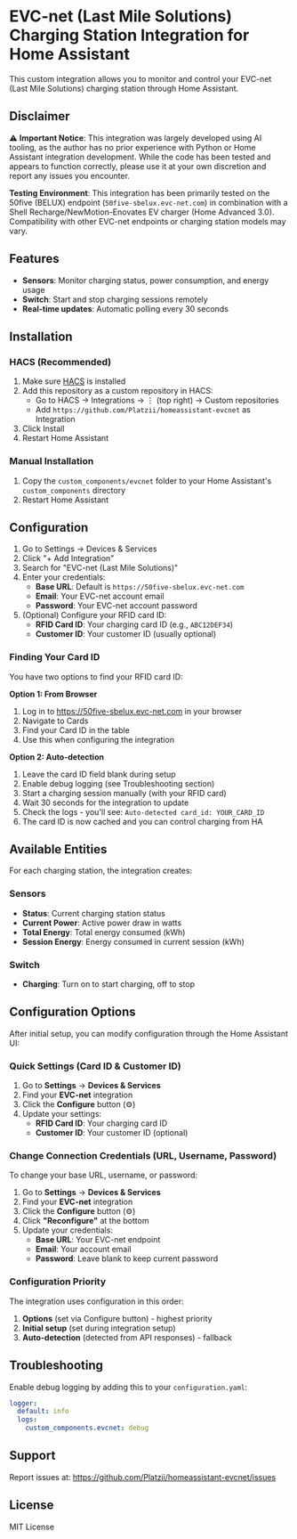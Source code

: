 # EVC-net (Last Mile Solutions) Charging Station Integration for Home Assistant

This custom integration allows you to monitor and control your EVC-net (Last Mile Solutions) charging station through Home Assistant.

## Disclaimer

⚠️ **Important Notice**: This integration was largely developed using AI tooling, as the author has no prior experience with Python or Home Assistant integration development. While the code has been tested and appears to function correctly, please use it at your own discretion and report any issues you encounter.

**Testing Environment**: This integration has been primarily tested on the 50five (BELUX) endpoint (`50five-sbelux.evc-net.com`) in combination with a Shell Recharge/NewMotion-Enovates EV charger (Home Advanced 3.0). Compatibility with other EVC-net endpoints or charging station models may vary.

## Features

- **Sensors**: Monitor charging status, power consumption, and energy usage
- **Switch**: Start and stop charging sessions remotely
- **Real-time updates**: Automatic polling every 30 seconds

## Installation

### HACS (Recommended)

1. Make sure [HACS](https://hacs.xyz/) is installed
2. Add this repository as a custom repository in HACS:
   - Go to HACS → Integrations → ⋮ (top right) → Custom repositories
   - Add `https://github.com/Platzii/homeassistant-evcnet` as Integration
3. Click Install
4. Restart Home Assistant

### Manual Installation

1. Copy the `custom_components/evcnet` folder to your Home Assistant's `custom_components` directory
2. Restart Home Assistant

## Configuration

1. Go to Settings → Devices & Services
2. Click "+ Add Integration"
3. Search for "EVC-net (Last Mile Solutions)"
4. Enter your credentials:
   - **Base URL**: Default is `https://50five-sbelux.evc-net.com`
   - **Email**: Your EVC-net account email
   - **Password**: Your EVC-net account password
5. (Optional) Configure your RFID card ID:
   - **RFID Card ID**: Your charging card ID (e.g., `ABC12DEF34`)
   - **Customer ID**: Your customer ID (usually optional)

### Finding Your Card ID

You have two options to find your RFID card ID:

**Option 1: From Browser**
1. Log in to https://50five-sbelux.evc-net.com in your browser
2. Navigate to Cards
3. Find your Card ID in the table
4. Use this when configuring the integration

**Option 2: Auto-detection**
1. Leave the card ID field blank during setup
2. Enable debug logging (see Troubleshooting section)
3. Start a charging session manually (with your RFID card)
4. Wait 30 seconds for the integration to update
5. Check the logs - you'll see: `Auto-detected card_id: YOUR_CARD_ID`
6. The card ID is now cached and you can control charging from HA

## Available Entities

For each charging station, the integration creates:

### Sensors
- **Status**: Current charging station status
- **Current Power**: Active power draw in watts
- **Total Energy**: Total energy consumed (kWh)
- **Session Energy**: Energy consumed in current session (kWh)

### Switch
- **Charging**: Turn on to start charging, off to stop

## Configuration Options

After initial setup, you can modify configuration through the Home Assistant UI:

### Quick Settings (Card ID & Customer ID)

1. Go to **Settings** → **Devices & Services**
2. Find your **EVC-net** integration
3. Click the **Configure** button (⚙️)
4. Update your settings:
   - **RFID Card ID**: Your charging card ID
   - **Customer ID**: Your customer ID (optional)

### Change Connection Credentials (URL, Username, Password)

To change your base URL, username, or password:

1. Go to **Settings** → **Devices & Services**
2. Find your **EVC-net** integration
3. Click the **Configure** button (⚙️)
4. Click **"Reconfigure"** at the bottom
5. Update your credentials:
   - **Base URL**: Your EVC-net endpoint
   - **Email**: Your account email
   - **Password**: Leave blank to keep current password

### Configuration Priority

The integration uses configuration in this order:
1. **Options** (set via Configure button) - highest priority
2. **Initial setup** (set during integration setup)
3. **Auto-detection** (detected from API responses) - fallback

## Troubleshooting

Enable debug logging by adding this to your `configuration.yaml`:

```yaml
logger:
  default: info
  logs:
    custom_components.evcnet: debug
```

## Support

Report issues at: https://github.com/Platzii/homeassistant-evcnet/issues

## License

MIT License
